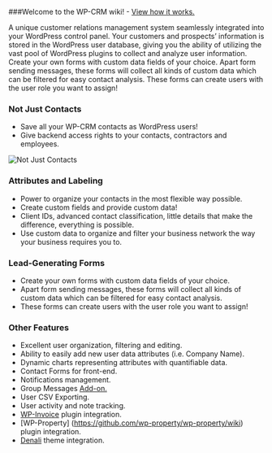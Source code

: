 ###Welcome to the WP-CRM wiki! - [View how it works.](https://04-lvl3-pdl.vimeocdn.com/01/396/1/26983459/60055057.mp4?expires=1475247565&token=06feeb89da65acad4594e)

A unique customer relations management system seamlessly integrated into your WordPress control panel. Your customers and prospects’ information is stored in the WordPress user database, giving you the ability of utilizing the vast pool of WordPress plugins to collect and analyze user information. Create your own forms with custom data fields of your choice. Apart form sending messages, these forms will collect all kinds of custom data which can be filtered for easy contact analysis. These forms can create users with the user role you want to assign!

### Not Just Contacts

*   Save all your WP-CRM contacts as WordPress users!
*   Give backend access rights to your contacts, contractors and employees.

![Not Just Contacts](https://storage.googleapis.com/media.usabilitydynamics.com/2011/01/contactsdb-250x187.png "Not Just Contacts")

### Attributes and Labeling

*   Power to organize your contacts in the most flexible way possible.
*   Create custom fields and provide custom data!
*   Client IDs, advanced contact classification, little details that make the difference, everything is possible.
*   Use custom data to organize and filter your business network the way your business requires you to.

### Lead-Generating Forms

*   Create your own forms with custom data fields of your choice.
*   Apart form sending messages, these forms will collect all kinds of custom data which can be filtered for easy contact analysis.
*   These forms can create users with the user role you want to assign!

### Other Features

*   Excellent user organization, filtering and editing.
*   Ability to easily add new user data attributes (i.e. Company Name).
*   Dynamic charts representing attributes with quantifiable data.
*   Contact Forms for front-end.
*   Notifications management.
*   Group Messages [Add-on.](https://github.com/wp-crm/wp-crm-group-messages/wiki)
*   User CSV Exporting.
*   User activity and note tracking.
*   [WP-Invoice](https://github.com/wp-invoice/wp-invoice/wiki) plugin integration.
*   [WP-Property] (https://github.com/wp-property/wp-property/wiki) plugin integration.
*   [Denali](https://github.com/wp-property/wp-denali/wiki) theme integration.

